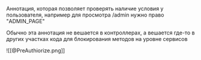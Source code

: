 Аннотация, которая позволяет проверять наличие условия у пользователя, например для просмотра /admin нужно право "ADMIN_PAGE"

Обычно эта аннотация не вешается в контроллерах, а вешается где-то в других участках кода для блокирования методов на уровне сервисов

![[@PreAuthiorize.png]]